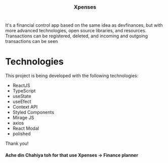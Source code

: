 <h3 align="center">
   Xpenses
</h3>

# 
It's a financial control app based on the same idea as devfinances, but with more advanced technologies, open source libraries, and resources. Transactions can be registered, deleted, and incoming and outgoing transactions can be seen

# Technologies
This project is being developed with the following technologies:

- ReactJS
- TypeScript
- useState
- useEfect
- Context API
- Styled Components
- Mirage JS
- axios
- React Modal
- polished


Thank you! 

#### Ache din Chahiya toh for that use Xpenses -> Finance planner
